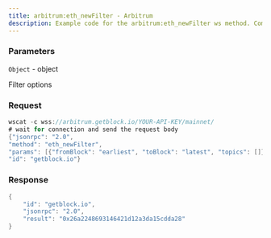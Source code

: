 ```yaml
---
title: arbitrum:eth_newFilter - Arbitrum
description: Example code for the arbitrum:eth_newFilter ws method. Сomplete guide on how to use arbitrum:eth_newFilter ws in GetBlock.io Web3 documentation.
---
```


### Parameters


`Object` - object

Filter options

### Request

``` java
wscat -c wss://arbitrum.getblock.io/YOUR-API-KEY/mainnet/ 
# wait for connection and send the request body 
{"jsonrpc": "2.0",
"method": "eth_newFilter",
"params": [{"fromBlock": "earliest", "toBlock": "latest", "topics": []}],
"id": "getblock.io"}
```

###  Response

``` java
{
    "id": "getblock.io",
    "jsonrpc": "2.0",
    "result": "0x26a2248693146421d12a3da15cdda28"
}
```

